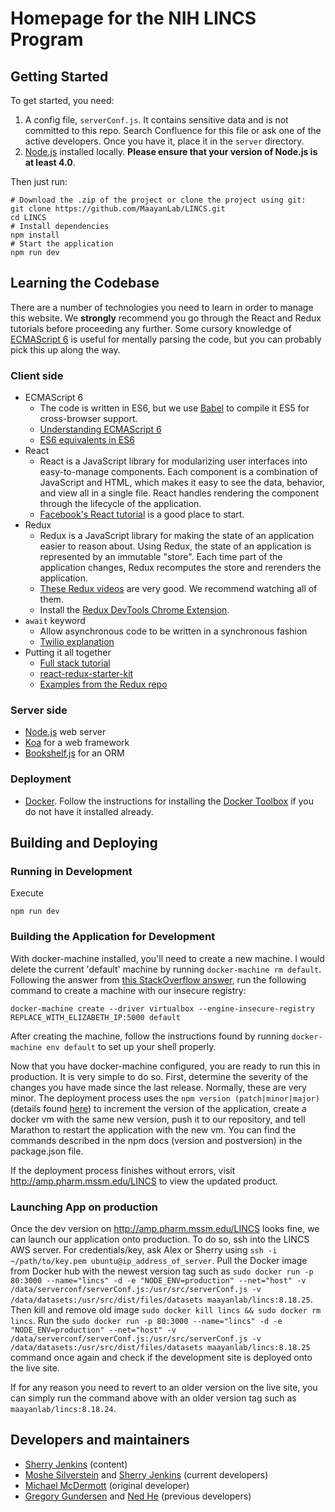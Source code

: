 # Homepage for the NIH LINCS Program

## Getting Started

To get started, you need:

1. A config file, `serverConf.js`. It contains sensitive data and is not committed to this repo. Search Confluence for this file or ask one of the active developers. Once you have it, place it in the `server` directory.
2. [Node.js](https://nodejs.org) installed locally. **Please ensure that your version of Node.js is at least 4.0**.

Then just run:

```shell
# Download the .zip of the project or clone the project using git:
git clone https://github.com/MaayanLab/LINCS.git
cd LINCS
# Install dependencies
npm install
# Start the application
npm run dev
```

## Learning the Codebase
There are a number of technologies you need to learn in order to manage this website. We **strongly** recommend you go through the React and Redux tutorials before proceeding any further. Some cursory knowledge of [ECMAScript 6](https://en.wikipedia.org/wiki/ECMAScript) is useful for mentally parsing the code, but you can probably pick this up along the way.

### Client side

- ECMAScript 6
  - The code is written in ES6, but we use [Babel](https://babeljs.io/) to compile it ES5 for cross-browser support.
  - [Understanding ECMAScript 6](https://leanpub.com/understandinges6/read)
  - [ES6 equivalents in ES6](https://github.com/addyosmani/es6-equivalents-in-es5)
- React
  - React is a JavaScript library for modularizing user interfaces into easy-to-manage components. Each component is a combination of JavaScript and HTML, which makes it easy to see the data, behavior, and view all in a single file. React handles rendering the component through the lifecycle of the application.
  - [Facebook's React tutorial](https://facebook.github.io/react/docs/tutorial.html) is a good place to start.
- Redux
  - Redux is a JavaScript library for making the state of an application easier to reason about. Using Redux, the state of an application is represented by an immutable "store". Each time part of the application changes, Redux recomputes the store and rerenders the application.
  - [These Redux videos](https://egghead.io/lessons/javascript-redux-react-todo-list-example-adding-a-todo#/tab-code) are very good. We recommend watching all of them.
  - Install the [Redux DevTools Chrome Extension](https://github.com/zalmoxisus/redux-devtools-extension).
- `await` keyword
  - Allow asynchronous code to be written in a synchronous fashion
  - [Twilio explanation](https://www.twilio.com/blog/2015/10/asyncawait-the-hero-javascript-deserved.html)
- Putting it all together
  - [Full stack tutorial](https://www.fullstackreact.com/articles/react-tutorial-cloning-yelp/)
  - [react-redux-starter-kit](https://github.com/davezuko/react-redux-starter-kit)
  - [Examples from the Redux repo](https://github.com/reactjs/redux/tree/master/examples)

### Server side

- [Node.js](https://nodejs.org/en/) web server
- [Koa](http://koajs.com/) for a web framework
- [Bookshelf.js](http://bookshelfjs.org/) for an ORM

### Deployment
- [Docker](https://www.docker.com/). Follow the instructions for installing the [Docker Toolbox](https://www.docker.com/products/docker-toolbox) if you do not have it installed already.

## Building and Deploying

### Running in Development

Execute

```
npm run dev
```

### Building the Application for Development

With docker-machine installed, you'll need to create a new machine. I would delete the current 'default' machine by running `docker-machine rm default`. Following the answer from [this StackOverflow answer](http://stackoverflow.com/questions/30654306/allow-insecure-registry-in-host-provisioned-with-docker-machine),
run the following command to create a machine with our insecure registry:
```shell
docker-machine create --driver virtualbox --engine-insecure-registry REPLACE_WITH_ELIZABETH_IP:5000 default
```

After creating the machine, follow the instructions found by running `docker-machine env default` to set up your shell properly.

Now that you have docker-machine configured, you are ready to run this in production. It is very simple to do so. First, determine the severity of the changes you have made since the last release. Normally, these are very minor. The deployment process uses the `npm version (patch|minor|major)` (details found [here](https://docs.npmjs.com/cli/version)) to increment the version of the application, create a docker vm with the same new version, push it to our repository, and tell Marathon to restart the application with the new vm. You can find the commands described in the npm docs (version and postversion) in the package.json file.

If the deployment process finishes without errors, visit http://amp.pharm.mssm.edu/LINCS to view the updated product.

### Launching App on production

Once the dev version on http://amp.pharm.mssm.edu/LINCS looks fine, we can launch our application onto production. To do so,
ssh into the LINCS AWS server. For credentials/key, ask Alex or Sherry using `ssh -i ~/path/to/key.pem ubuntu@ip_address_of_server`. Pull the Docker image from Docker hub with the newest version tag such as `sudo docker run -p 80:3000 --name="lincs" -d -e "NODE_ENV=production" --net="host" -v /data/serverconf/serverConf.js:/usr/src/serverConf.js -v /data/datasets:/usr/src/dist/files/datasets maayanlab/lincs:8.18.25`. Then kill and remove old image `sudo docker kill lincs && sudo docker rm lincs`. Run the `sudo docker run -p 80:3000 --name="lincs" -d -e "NODE_ENV=production" --net="host" -v /data/serverconf/serverConf.js:/usr/src/serverConf.js -v /data/datasets:/usr/src/dist/files/datasets maayanlab/lincs:8.18.25
` command once again and check if the development site is deployed onto the live site.

If for any reason you need to revert to an older version on the live site, you can simply run the command above with an older version tag such as `maayanlab/lincs:8.18.24`.

## Developers and maintainers

- [Sherry Jenkins](https://github.com/sherry-jenkins) (content)
- [Moshe Silverstein](https://github.com/MosheSilverstein) and [Sherry Jenkins](https://github.com/sherry-jenkins) (current developers)
- [Michael McDermott](https://github.com/mgmcdermott) (original developer)
- [Gregory Gundersen](https://github.com/gwgundersen) and [Ned He](https://github.com/NedYork) (previous developers)
